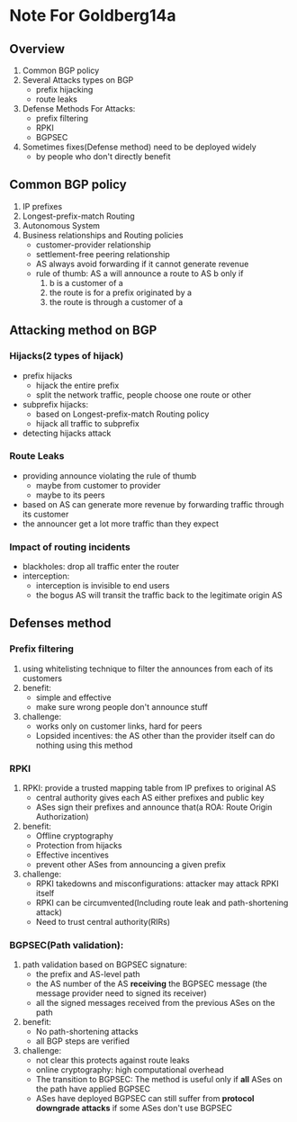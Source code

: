 # Note For Goldberg14a

## Overview
1. Common BGP policy
2. Several Attacks types on BGP
	* prefix hijacking
	* route leaks
3. Defense Methods For Attacks:
	* prefix filtering
	* RPKI
	* BGPSEC
4. Sometimes fixes(Defense method) need to be deployed widely
	* by people who don't directly benefit

## Common BGP policy
1. IP prefixes
2. Longest-prefix-match Routing
3. Autonomous System
4. Business relationships and Routing policies
	* customer-provider relationship
	* settlement-free peering relationship
	* AS always avoid forwarding if it cannot generate revenue
	* rule of thumb: AS a will announce a route to AS b only if 
		1. b is a customer of a
		2. the route is for a prefix originated by a
		3. the route is through a customer of a

## Attacking method on BGP

### Hijacks(2 types of hijack)
* prefix hijacks
	* hijack the entire prefix
	* split the network traffic, people choose one route or other
* subprefix hijacks:
	* based on Longest-prefix-match Routing policy
	* hijack all traffic to subprefix
* detecting hijacks attack

### Route Leaks
* providing announce violating the rule of thumb
	* maybe from customer to provider
	* maybe to its peers
* based on AS can generate more revenue by forwarding traffic through its customer
* the announcer get a lot more traffic than they expect

### Impact of routing incidents
* blackholes: drop all traffic enter the router
* interception: 
	* interception is invisible to end users
	* the bogus AS will transit the traffic back to the legitimate origin AS

## Defenses method

### Prefix filtering
1. using whitelisting technique to filter the announces from each of its customers
2. benefit:
	* simple and effective
	* make sure wrong people don't announce stuff
3. challenge:
	* works only on customer links, hard for peers
	* Lopsided incentives: the AS other than the provider itself can do nothing using this method

### RPKI
1. RPKI: provide a trusted mapping table from IP prefixes to original AS
	* central authority gives each AS either prefixes and public key
	* ASes sign their prefixes and announce that(a ROA: Route Origin Authorization)
2. benefit:
	* Offline cryptography
	* Protection from hijacks
	* Effective incentives
	* prevent other ASes from announcing a given prefix
3. challenge:
	* RPKI takedowns and misconfigurations: attacker may attack RPKI itself
	* RPKI can be circumvented(Including route leak and path-shortening attack)
	* Need to trust central authority(RIRs)

### BGPSEC(Path validation):
1. path validation based on BGPSEC signature:
	* the prefix and AS-level path
	* the AS number of the AS **receiving** the BGPSEC message (the message provider need to signed its receiver)
	* all the signed messages received from the previous ASes on the path
2. benefit:
	* No path-shortening attacks
	* all BGP steps are verified
3. challenge:
	* not clear this protects against route leaks
	* online cryptography: high computational overhead
	* The transition to BGPSEC: The method is useful only if **all** ASes on the path have applied BGPSEC
	* ASes have deployed BGPSEC can still suffer from **protocol downgrade attacks** if some ASes don't use BGPSEC
